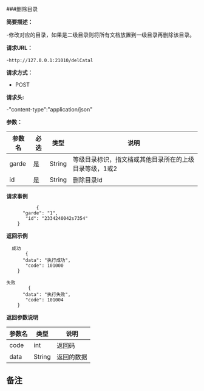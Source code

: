 ###删除目录

**简要描述：** 

-修改对应的目录，如果是二级目录则将所有文档放置到一级目录再删除该目录。

**请求URL：** 

-`http://127.0.0.1:21010/delCatal`

**请求方式：**

- POST 

**请求头:**

-"content-type":"application/json"

**参数：** 

| 参数名  | 必选 | 类型     |说明|
| ------ | -------- | -------- |------|
|garde |	是 |	String |	等级目录标识，指文档或其他目录所在的上级目录等级，1或2|
|id 	|是 	|String 	|删除目录Id|

**请求事例**

```
           {
      "garde": "1",
       "id": "2334240042s7354"
    }
```

 **返回示例**
 
```
  成功
       {
      "data": "执行成功",
       "code": 101000
    }
```

```
失败
        {
      "data": "执行失败",
       "code": 101004
    }
```

**返回参数说明**

| 参数名  |   类型     |说明|
| ------ | -------- |------|
| code | int |返回码|
|data|String|返回的数据|

**备注**
-

